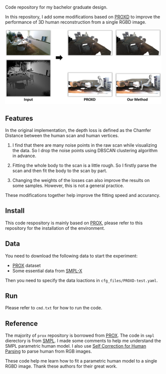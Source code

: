 Code repository for my bachelor graduate design.

In this repository, I add some modifications based on [PROXD](https://github.com/mohamedhassanmus/prox) to improve the performance of 3D human reconstruction from a single RGBD image.

![](imgs/results.png)


## Features
In the original implementation, the depth loss is defined as the Chamfer Distance between the human scan and human vertices. 

1. I find that there are many noise points in the raw scan while visualizing the data. So I drop the noise points using DBSCAN clustering algorithm in advance.

2. Fitting the whole body to the scan is a little rough. So I firstly parse the scan and then fit the body to the scan by part.

3. Changing the weights of the losses can also improve the results on some samples. However, this is not a general practice.

These modifications together help improve the fitting speed and accurancy.


## Install
This code respository is mainly based on [PROX](https://github.com/mohamedhassanmus/prox), please refer to this repository for the installation of the environment.


## Data
You need to download the following data to start the experiment:

- [PROX](https://prox.is.tue.mpg.de/) dataset 
- Some essential data from [SMPL-X](https://github.com/vchoutas/smplx)

Then you need to specify the data loactions in ```cfg_files/PROXD-test.yaml```.


## Run
Please refer to ```cmd.txt``` for how to run the code.


## Reference
The majority of ```prox``` repository is borrowed from [PROX](https://github.com/mohamedhassanmus/prox). The code in ```smpl``` dierectory is from [SMPL](https://github.com/CalciferZh/SMPL). I made some comments to help me understand the SMPL parametric human model. I also use [Self Correction for Human Parsing](https://github.com/GoGoDuck912/Self-Correction-Human-Parsing) to parse human from RGB images.

These code help me learn how to fit a parametric human model to a single RGBD image. Thank these authors for their great work.